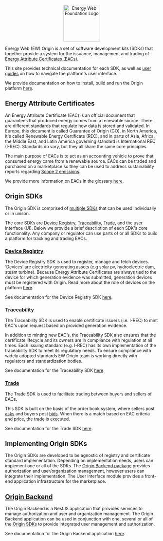 <p align="center">
  <a href="https://www.energyweb.org" target="blank"><img src="./images/ew_origin.png" width="120" alt="Energy Web Foundation Logo" /></a>
</p>

Energy Web (EW) Origin is a set of software development kits (SDKs) that together provide a system for the issuance, management and trading of [Energy Attribute Certificates (EACs)](./user-guide-glossary.md#energy-attribute-certificate). 


This site provides technical documentation for each SDK, as well as [user guides](./user-guides.md) on how to navigate the platform's user interface.   

We provide documentation on how to install, build and run the Origin platform [here](getting-started.md). 

## Energy Attribute Certificates

An Energy Attribute Certificate (EAC) is an official document that guarantees that produced energy comes from a renewable source. There are different standards that regulate how data is stored and validated. In Europe, this document is called Guarantee of Origin (GO), in North America, it's called Renewable Energy Certificate (REC), and in parts of Asia, Africa, the Middle East, and Latin America governing standard is International REC (I-REC). Standards do vary, but they all share the same core principles.

The main purpose of EACs is to act as an accounting vehicle to prove that consumed energy came from a renewable source. EACs can be traded and purchased on a marketplace so they can be used to address sustainability reports regarding [Scope 2 emissions](https://ghgprotocol.org/scope_2_guidance).


We provide more information on EACs in the glossary [here](./user-guide-glossary.md#energy-attribute-certificate). 

## Origin SDKs

The Origin SDK is comprised of [multiple SDKs](./packages.md) that can be used individually or in unison.  

The core SDKs are [Device Registry](./device-registry.md), [Traceability](./traceability.md), [Trade](./trade.md), and the user interface (UI). Below we provide a brief description of each SDK's core functionality. Any company or regulator can use parts of or all SDKs to build a platform for tracking and trading EACs.

### [Device Registry](./device-registry.md)

The Device Registry SDK is used to register, manage and fetch devices. ‘Devices’ are electricity generating assets (e.g solar pv, hydroelectric dam, steam turbine). Because Energy Attribute Certificates are always tied to the device for which generation evidence was submitted, generation devices must be registered with Origin. Read more about the role of devices on the platform [here](./user-guide-reg-onboarding.md#devices).

See documentation for the Device Registry SDK [here](./device-registry.md). 

### [Traceability](./traceability.md)

The Traceability SDK is used to enable certificate issuers (i.e. I-REC) to mint EAC's upon request based on provided generation evidence.  

In addition to minting new EAC’s, the Traceability SDK also ensures that the certificate lifecycle and its owners are in compliance with  regulation at all times. Each issuing standard (e.g. I-REC) has its own implementation of the traceability SDK to meet its regulatory needs. To ensure compliance with widely adopted standards EW Origin team is working directly with regulators and standardization bodies.  

See documentation for the Traceability SDK [here](./traceability.md). 

### [Trade](./trade.md)

The Trade SDK is used to facilitate trading between buyers and sellers of EACs.   

This SDK is built on the basis of the order book system, where sellers post [asks](./user-guide-glossary.md#ask) and buyers post [bids](./user-guide-glossary.md#bid). When there is a match based on EAC criteria and price, the trade is executed. 

See documentation for the Trade SDK [here](./trade.md). 



## Implementing Origin SDKs
The Origin SDKs are developed to be agnostic of registry and certificate standard implementation. Depending on implementation needs, users can implement one or all of the SDKs. The [Origin Backend package](#origin-backend) provides authorization and user/organization management, however users can integrate their implementation. The User Interface module provides a front-end application infrastructure for the marketplace. 

## [Origin Backend](./backend.md)
The Origin Backend is a NestJS application that provides services to manage authorization and user and organization management. The Origin Backend application can be used in conjunction with one, several or all of the [Origin SDKs](#origin-sdks) to provide integrated user management and authorization. 

See documentation for the Origin Backend application [here](./backend.md). 




